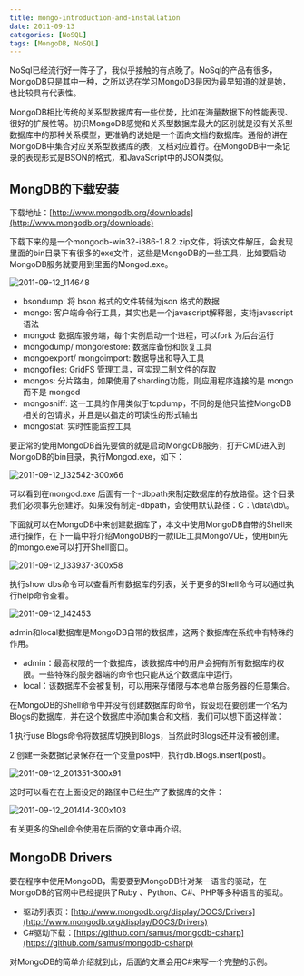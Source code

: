 ```yaml
---
title: mongo-introduction-and-installation
date: 2011-09-13
categories: [NoSQL]
tags: [MongoDB, NoSQL]
---
```


NoSql已经流行好一阵子了，我似乎接触的有点晚了。NoSql的产品有很多，MongoDB只是其中一种，之所以选在学习MongoDB是因为最早知道的就是她，也比较具有代表性。

MongoDB相比传统的关系型数据库有一些优势，比如在海量数据下的性能表现、很好的扩展性等。初识MongoDB感觉和关系型数据库最大的区别就是没有关系型数据库中的那种关系模型，更准确的说她是一个面向文档的数据库。通俗的讲在MongoDB中集合对应关系型数据库的表，文档对应着行。在MongoDB中一条记录的表现形式是BSON的格式，和JavaScript中的JSON类似。

## MongDB的下载安装

下载地址：[http://www.mongodb.org/downloads](http://www.mongodb.org/downloads)

下载下来的是一个mongodb-win32-i386-1.8.2.zip文件，将该文件解压，会发现里面的bin目录下有很多的exe文件，这些是MongoDB的一些工具，比如要启动MongoDB服务就要用到里面的Mongod.exe。

![2011-09-12_114648](http://oec2003.qiniudn.com/2011-09-12_114648.png)

* bsondump:  将 bson 格式的文件转储为json 格式的数据 
* mongo:  客户端命令行工具，其实也是一个javascript解释器，支持javascript语法 
* mongod:  数据库服务端，每个实例启动一个进程，可以fork 为后台运行 
* mongodump/ mongorestore:  数据库备份和恢复工具 
* mongoexport/ mongoimport:  数据导出和导入工具 
* mongofiles: GridFS 管理工具，可实现二制文件的存取 
* mongos:  分片路由，如果使用了sharding功能，则应用程序连接的是 mongo而不是 mongod 
* mongosniff:  这一工具的作用类似于tcpdump，不同的是他只监控MongoDB 相关的包请求，并且是以指定的可读性的形式输出
* mongostat:  实时性能监控工具

要正常的使用MongoDB首先要做的就是启动MongoDB服务，打开CMD进入到MongoDB的bin目录，执行Mongod.exe，如下：

![2011-09-12_132542-300x66](http://oec2003.qiniudn.com/2011-09-12_132542-300x66.png)

可以看到在mongod.exe 后面有一个-dbpath来制定数据库的存放路径。这个目录我们必须事先创建好。如果没有制定-dbpath，会使用默认路径：C：\data\db\。

下面就可以在MongoDB中来创建数据库了，本文中使用MongoDB自带的Shell来进行操作，在下一篇中将介绍MongoDB的一款IDE工具MongoVUE，使用bin先的mongo.exe可以打开Shell窗口。

![2011-09-12_133937-300x58](http://oec2003.qiniudn.com/2011-09-12_133937-300x58.png)

执行show dbs命令可以查看所有数据库的列表，关于更多的Shell命令可以通过执行help命令查看。

![2011-09-12_142453](http://oec2003.qiniudn.com/2011-09-12_142453.png)

admin和local数据库是MongoDB自带的数据库，这两个数据库在系统中有特殊的作用。

* admin：最高权限的一个数据库，该数据库中的用户会拥有所有数据库的权限。一些特殊的服务器端的命令也只能从这个数据库中运行。
* local：该数据库不会被复制，可以用来存储限与本地单台服务器的任意集合。

在MongoDB的Shell命令中并没有创建数据库的命令，假设现在要创建一个名为Blogs的数据库，并在这个数据库中添加集合和文档，我们可以想下面这样做：

1 执行use Blogs命令将数据库切换到Blogs，当然此时Blogs还并没有被创建。

2 创建一条数据记录保存在一个变量post中，执行db.Blogs.insert(post)。

![2011-09-12_201351-300x91](http://oec2003.qiniudn.com/2011-09-12_201351-300x91.png)


这时可以看在在上面设定的路径中已经生产了数据库的文件：

![2011-09-12_201414-300x103](http://oec2003.qiniudn.com/2011-09-12_201414-300x103.png)

有关更多的Shell命令使用在后面的文章中再介绍。

## MongoDB Drivers

要在程序中使用MongoDB，需要要到MongoDB针对某一语言的驱动，在MongoDB的官网中已经提供了Ruby 、Python、C#、PHP等多种语言的驱动。

* 驱动列表页：[http://www.mongodb.org/display/DOCS/Drivers](http://www.mongodb.org/display/DOCS/Drivers)
* C#驱动下载：[https://github.com/samus/mongodb-csharp](https://github.com/samus/mongodb-csharp)

对MongoDB的简单介绍就到此，后面的文章会用C#来写一个完整的示例。





